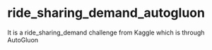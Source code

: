 # ride_sharing_demand_autogluon
It is a ride_sharing_demand challenge from Kaggle which is through AutoGluon
